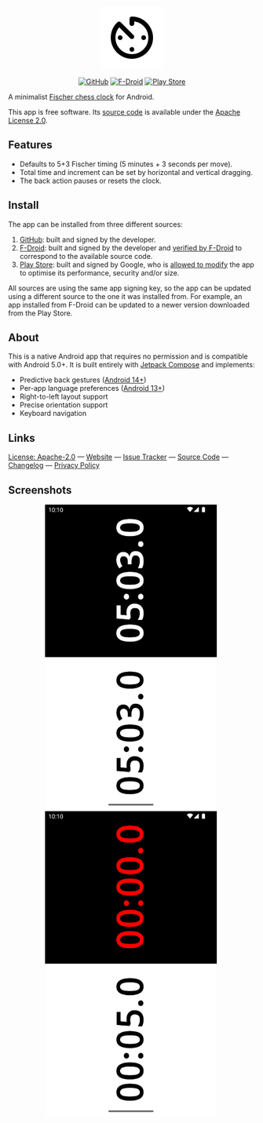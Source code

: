 <p align="center">
  <img src="metadata/en-US/images/icon.png" height="128" width="128">
</p>

<p align="center">
  <a href="https://github.com/ldeso/blitz/releases/latest">
    <img src="https://img.shields.io/github/release/ldeso/blitz.svg?logo=github&label=GitHub" alt="GitHub" /></a>
  <a href="https://f-droid.org/packages/net.leodesouza.blitz/">
    <img src="https://img.shields.io/f-droid/v/net.leodesouza.blitz?logo=F-Droid&label=F-Droid" alt="F-Droid" /></a>
  <a href="https://play.google.com/store/apps/details?id=net.leodesouza.blitz">
    <img src="https://img.shields.io/badge/Play%20Store-v1.7.4-blue?logo=Google-Play" alt="Play Store" /></a>
</p>

A minimalist [Fischer chess clock](https://en.wikipedia.org/wiki/Fischer_clock) for Android.

This app is free software.
Its [source code](https://github.com/ldeso/blitz) is available under the [Apache License 2.0](https://www.apache.org/licenses/LICENSE-2.0).

## Features

  - Defaults to 5+3 Fischer timing (5 minutes + 3 seconds per move).
  - Total time and increment can be set by horizontal and vertical dragging.
  - The back action pauses or resets the clock.

## Install

The app can be installed from three different sources:

  1. [GitHub](https://github.com/ldeso/blitz/releases/latest): built and signed by the developer.
  2. [F-Droid](https://f-droid.org/packages/net.leodesouza.blitz/): built and signed by the developer and [verified by F-Droid](https://f-droid.org/docs/Reproducible_Builds/) to correspond to the available source code.
  3. [Play Store](https://play.google.com/store/apps/details?id=net.leodesouza.blitz): built and signed by Google, who is [allowed to modify](https://play.google/play-app-signing-terms/) the app to optimise its performance, security and/or size.

All sources are using the same app signing key, so the app can be updated using a different source to the one it was installed from.
For example, an app installed from F-Droid can be updated to a newer version downloaded from the Play Store.

## About

This is a native Android app that requires no permission and is compatible with Android 5.0+.
It is built entirely with [Jetpack Compose](https://developer.android.com/develop/ui/compose) and implements:

  - Predictive back gestures ([Android 14+](https://developer.android.com/guide/navigation/custom-back/predictive-back-gesture))
  - Per-app language preferences ([Android 13+](https://developer.android.com/guide/topics/resources/app-languages))
  - Right-to-left layout support
  - Precise orientation support
  - Keyboard navigation

## Links

[License: Apache-2.0](https://www.apache.org/licenses/LICENSE-2.0) — [Website](https://blitz.leodesouza.net) — [Issue Tracker](https://github.com/ldeso/blitz/issues) — [Source Code](https://github.com/ldeso/blitz) — [Changelog](CHANGELOG.md) — [Privacy Policy](PRIVACY_POLICY.md)

## Screenshots

<p align="center">
  &nbsp;<img src="metadata/en-US/images/phoneScreenshots/1.png" alt="Portrait screenshot of the initial view" height="622" width="350">&nbsp;&#8203;
  &nbsp;<img src="metadata/en-US/images/phoneScreenshots/2.png" alt="Portrait screenshot of when time is over" height="622" width="350">&nbsp;
</p>

